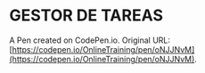 # GESTOR DE TAREAS

A Pen created on CodePen.io. Original URL: [https://codepen.io/OnlineTraining/pen/oNJJNvM](https://codepen.io/OnlineTraining/pen/oNJJNvM).

